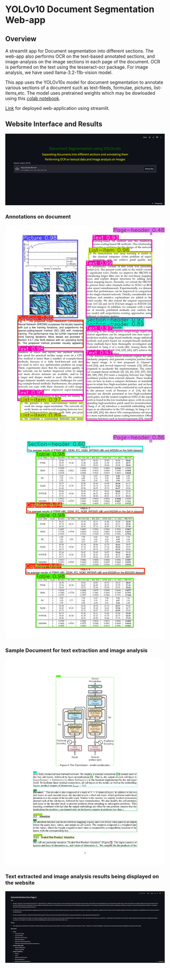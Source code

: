 # YOLOv10 Document Segmentation Web-app

## Overview
A streamlit app for Document segmentation into different sections.
The web-app also performs OCR on the text-based annotated sections, and image-analysis on the image sections in each page of the document. 
OCR is performed on the text using the tesseract-ocr package.
For image analysis, we have used llama-3.2-11b-vision model. 

This app uses the YOLOv10x model for document segmentation to annotate various sections of a document such as text-fileds, formulae, pictures, list-items,etc.
The model uses pretrained weights which may be dowloaded using this [colab notebook](Doc_analysis.ipynb).

[Link](https://yolodocsegmentation-es8sgqcljerv9ei2wgukq9.streamlit.app/) for deployed web-application using streamlit.

## Website Interface and Results
<img src = "thumbnails/web_layout.png">

### Annotations on document
<img src = "thumbnails/annotated_image_page_2.jpg">
<img src = "thumbnails/annotated_image_page_10.jpg">

### Sample Document for text extraction and image analysis
<img src = "thumbnails/annotated_page_3.jpg">

### Text extracted and image analysis results being displayed on the website
<img src = "thumbnails/extracted.png">
